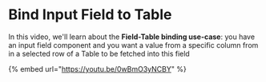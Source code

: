 # Bind Input Field to Table

In this video, we'll learn about the **Field-Table binding use-case**: you have an input field component and you want a value from a specific column from in a selected row of a Table to be fetched into this field&#x20;

{% embed url="https://youtu.be/0wBmO3yNCBY" %}
